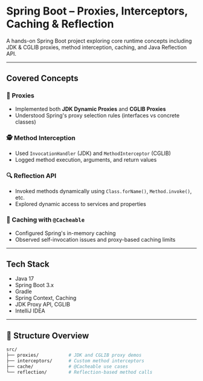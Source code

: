 # Spring Boot – Proxies, Interceptors, Caching & Reflection 

A hands-on Spring Boot project exploring core runtime concepts including JDK & CGLIB proxies, method interception, caching, and Java Reflection API.

---

## Covered Concepts

### 🔁 Proxies
- Implemented both **JDK Dynamic Proxies** and **CGLIB Proxies**
- Understood Spring's proxy selection rules (interfaces vs concrete classes)

### 🕵️ Method Interception
- Used `InvocationHandler` (JDK) and `MethodInterceptor` (CGLIB)
- Logged method execution, arguments, and return values

### 🔍 Reflection API
- Invoked methods dynamically using `Class.forName()`, `Method.invoke()`, etc.
- Explored dynamic access to services and properties

### 🧊 Caching with `@Cacheable`
- Configured Spring's in-memory caching
- Observed self-invocation issues and proxy-based caching limits

---

## Tech Stack

- Java 17
- Spring Boot 3.x
- Gradle
- Spring Context, Caching
- JDK Proxy API, CGLIB
- IntelliJ IDEA

---

## 📂 Structure Overview

```bash
src/
├── proxies/           # JDK and CGLIB proxy demos
├── interceptors/      # Custom method interceptors
├── cache/             # @Cacheable use cases
└── reflection/        # Reflection-based method calls
